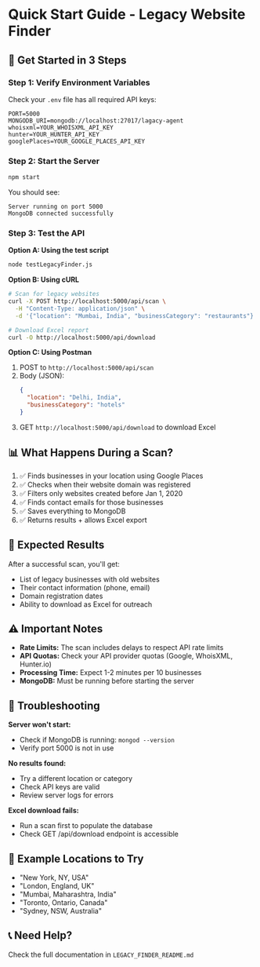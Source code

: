 # Quick Start Guide - Legacy Website Finder

## 🚀 Get Started in 3 Steps

### Step 1: Verify Environment Variables
Check your `.env` file has all required API keys:
```env
PORT=5000
MONGODB_URI=mongodb://localhost:27017/lagacy-agent
whoisxml=YOUR_WHOISXML_API_KEY
hunter=YOUR_HUNTER_API_KEY
googlePlaces=YOUR_GOOGLE_PLACES_API_KEY
```

### Step 2: Start the Server
```bash
npm start
```

You should see:
```
Server running on port 5000
MongoDB connected successfully
```

### Step 3: Test the API

**Option A: Using the test script**
```bash
node testLegacyFinder.js
```

**Option B: Using cURL**
```bash
# Scan for legacy websites
curl -X POST http://localhost:5000/api/scan \
  -H "Content-Type: application/json" \
  -d '{"location": "Mumbai, India", "businessCategory": "restaurants"}'

# Download Excel report
curl -O http://localhost:5000/api/download
```

**Option C: Using Postman**
1. POST to `http://localhost:5000/api/scan`
2. Body (JSON):
   ```json
   {
     "location": "Delhi, India",
     "businessCategory": "hotels"
   }
   ```
3. GET `http://localhost:5000/api/download` to download Excel

## 📊 What Happens During a Scan?

1. ✅ Finds businesses in your location using Google Places
2. ✅ Checks when their website domain was registered
3. ✅ Filters only websites created before Jan 1, 2020
4. ✅ Finds contact emails for those businesses
5. ✅ Saves everything to MongoDB
6. ✅ Returns results + allows Excel export

## 🎯 Expected Results

After a successful scan, you'll get:
- List of legacy businesses with old websites
- Their contact information (phone, email)
- Domain registration dates
- Ability to download as Excel for outreach

## ⚠️ Important Notes

- **Rate Limits:** The scan includes delays to respect API rate limits
- **API Quotas:** Check your API provider quotas (Google, WhoisXML, Hunter.io)
- **Processing Time:** Expect 1-2 minutes per 10 businesses
- **MongoDB:** Must be running before starting the server

## 🔧 Troubleshooting

**Server won't start:**
- Check if MongoDB is running: `mongod --version`
- Verify port 5000 is not in use

**No results found:**
- Try a different location or category
- Check API keys are valid
- Review server logs for errors

**Excel download fails:**
- Run a scan first to populate the database
- Check GET /api/download endpoint is accessible

## 📝 Example Locations to Try

- "New York, NY, USA"
- "London, England, UK"
- "Mumbai, Maharashtra, India"
- "Toronto, Ontario, Canada"
- "Sydney, NSW, Australia"

## 📞 Need Help?

Check the full documentation in `LEGACY_FINDER_README.md`
